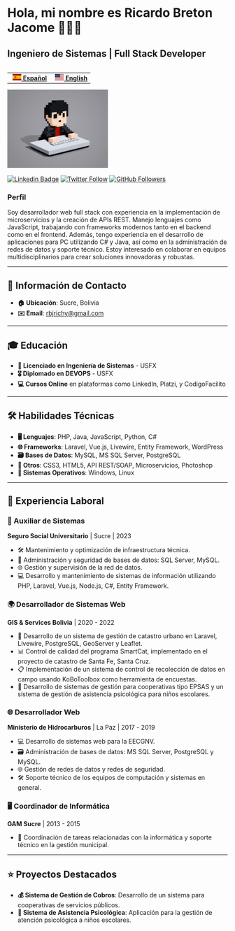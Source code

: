 # Hola, mi nombre es Ricardo Breton Jacome 👋🏼👋
## Ingeniero de Sistemas | Full Stack Developer
<table align="right">
  <tr>
    <td>
      <a href="README.md" style="font-weight: bold; margin-left: 5px;">
        <img src="https://github.com/rbjrichy/rbjrichy/blob/main/img/es-flag.png?raw=true" height="15">
        Español
      </a>
    </td>
    <td>
      <a href="README_en.md" style="font-weight: bold; margin-left: 5px;">
        <img src="https://github.com/rbjrichy/rbjrichy/blob/main/img/us-flag.png?raw=true" height="15">
        English
      </a>
    </td>
  </tr>
</table>

<!-- ## https://github.com/rbjrichy/rbjrichy/blob/main/ -->
<img src="https://github.com/rbjrichy/rbjrichy/blob/main/img/avatar6.png?raw=true" width="230">

[![Linkedin Badge](https://img.shields.io/badge/-Ricardo%20Breton-blue?style=social&logo=Linkedin&logoColor=blue&link=https://www.linkedin.com/in/rbjrichy/)](https://www.linkedin.com/in/rbjrichy/)
[![Twitter Follow](https://img.shields.io/twitter/follow/rbjrichy?style=social)](https://x.com/rbjrichy)
[![GitHub Followers](https://img.shields.io/github/followers/rbjrichy?label=Follow&style=social)](https://github.com/rbjrichy/?tab=followers)

<!-- ![GitHub Stats](https://github-readme-stats-fork-amber.vercel.app/api?username=rbjrichy&show_icons=true) -->

### Perfil
Soy desarrollador web full stack con experiencia en la implementación de microservicios y la creación de APIs REST. Manejo lenguajes como JavaScript, trabajando con frameworks modernos tanto en el backend como en el frontend. Además, tengo experiencia en el desarrollo de aplicaciones para PC utilizando C# y Java, así como en la administración de redes de datos y soporte técnico. Estoy interesado en colaborar en equipos multidisciplinarios para crear soluciones innovadoras y robustas.

---
<!-- ## 🔝 Top used languages

[![Top Languages](https://github-readme-stats-fork-amber.vercel.app/api/top-langs/?username=rbjrichy&layout=compact&langs_count=16)](https://github.com/rbjrichy) -->

## 📍 Información de Contacto
- **🏠 Ubicación**: Sucre, Bolivia  
- **✉️ Email**: rbjrichy@gmail.com

---

## 🎓 Educación
- **📘 Licenciado en Ingeniería de Sistemas** - USFX  
- **🎖️ Diplomado en DEVOPS** - USFX  
- **💻 Cursos Online** en plataformas como LinkedIn, Platzi, y CodigoFacilito

---

## 🛠️ Habilidades Técnicas
- **🖥️ Lenguajes**: PHP, Java, JavaScript, Python, C#  
- **🌐 Frameworks**: Laravel, Vue.js, Livewire, Entity Framework, WordPress  
- **🗃️ Bases de Datos**: MySQL, MS SQL Server, PostgreSQL  
- **🔧 Otros**: CSS3, HTML5, API REST/SOAP, Microservicios, Photoshop  
- **💽 Sistemas Operativos**: Windows, Linux

---

## 💼 Experiencia Laboral

### 🔧 Auxiliar de Sistemas
**Seguro Social Universitario** | Sucre | 2023  
- 🛠️ Mantenimiento y optimización de infraestructura técnica.  
- 🔐 Administración y seguridad de bases de datos: SQL Server, MySQL.  
- 🌐 Gestión y supervisión de la red de datos.  
- 💻 Desarrollo y mantenimiento de sistemas de información utilizando PHP, Laravel, Vue.js, Node.js, C#, Entity Framework.

### 🌍 Desarrollador de Sistemas Web
**GIS & Services Bolivia** | 2020 - 2022  
- 🔧 Desarrollo de un sistema de gestión de catastro urbano en Laravel, Livewire, PostgreSQL, GeoServer y Leaflet.  
- 📊 Control de calidad del programa SmartCat, implementado en el proyecto de catastro de Santa Fe, Santa Cruz.  
- 📋 Implementación de un sistema de control de recolección de datos en campo usando KoBoToolbox como herramienta de encuestas.  
- 🏢 Desarrollo de sistemas de gestión para cooperativas tipo EPSAS y un sistema de gestión de asistencia psicológica para niños escolares.

### 🌐 Desarrollador Web
**Ministerio de Hidrocarburos** | La Paz | 2017 - 2019  
- 💻 Desarrollo de sistemas web para la EECGNV.  
- 🗃️ Administración de bases de datos: MS SQL Server, PostgreSQL y MySQL.  
- 🌐 Gestión de redes de datos y redes de seguridad.  
- 🛠️ Soporte técnico de los equipos de computación y sistemas en general.

### 🖥️ Coordinador de Informática
**GAM Sucre** | 2013 - 2015  
- 📅 Coordinación de tareas relacionadas con la informática y soporte técnico en la gestión municipal.

---

## ⭐ Proyectos Destacados
- **💰 Sistema de Gestión de Cobros**: Desarrollo de un sistema para cooperativas de servicios públicos.  
- **🧠 Sistema de Asistencia Psicológica**: Aplicación para la gestión de atención psicológica a niños escolares.

